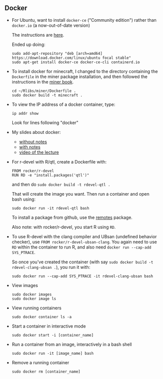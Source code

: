 ## Docker

- For Ubuntu, want to install `docker-ce` ("Community edition") rather
  than `docker.io` (a now-out-of-date version)

  The instructions are [here](https://docs.docker.com/install/linux/docker-ce/ubuntu/).

  Ended up doing:

  ```
  sudo add-apt-repository "deb [arch=amd64] https://download.docker.com/linux/ubuntu focal stable"
  sudo apt-get install docker-ce docker-ce-cli containerd.io
  ```

- To install docker for minecraft, I changed to the directory
  containing the `Dockerfile` in the miner package installation, and then
  followed the instructions in the [miner
  book](https://ropenscilabs.github.io/miner_book/installation-and-configuration.html#docker).

  ```
  cd ~/Rlibs/miner/Dockerfile .
  sudo docker build -t minecraft .
  ```

- To view the IP address of a docker container, type:

  ```
  ip addr show
  ```

  Look for lines following "docker"

- My slides about docker:
  - [without notes](https://kbroman.org/AdvData/26_containers.pdf)
  - [with notes](https://kbroman.org/AdvData/26_containers_notes.pdf)
  - [video of the lecture](https://us-lti.bbcollab.com/recording/0fc7d7a1d7ac472084798e61c43e4a63)

- For r-devel with R/qtl, create a Dockerfile with:

  ```
  FROM rocker/r-devel
  RUN RD -e "install.packages('qtl')"
  ```

  and then do `sudo docker build -t rdevel-qtl .`

  That will create the image you want. Then run a container and open
  bash using:

  ```shell
  sudo docker run -it rdevel-qtl bash
  ```

  To install a package from github, use the
  [remotes](https://remotes.r-lib.org) package.

  Also note: with rocker/r-devel, you start R using `RD`.

- To use R-devel with the clang compiler and UBsan (undefined behavior
  checker), use `FROM rocker/r-devel-ubsan-clang`. You again need to
  use `RD` within the container to run R, and also need
  `docker run --cap-add SYS_PTRACE`.

  So once you've created the container (with say
  `sudo docker build -t rdevel-clang-ubsan .`), you run it with:

  ```shell
  sudo docker run --cap-add SYS_PTRACE -it rdevel-clang-ubsan bash
  ```

- View images

  ```
  sudo docker images
  sudo docker image ls
  ```

- View running containers

  ```
  sudo docker container ls -a
  ```

- Start a container in interactive mode

  ```
  sudo docker start -i [container_name]
  ```

- Run a container from an image, interactively in a bash shell

  ```
  sudo docker run -it [image_name] bash
  ```

- Remove a running container

  ```
  sudo docker rm [container_name]
  ```
